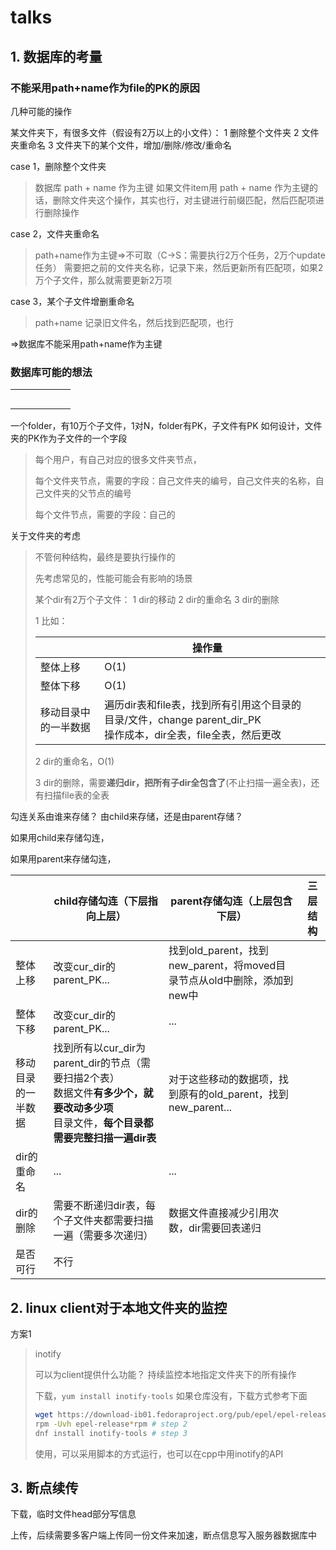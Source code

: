 

# talks



## 1. 数据库的考量



### 不能采用path+name作为file的PK的原因

几种可能的操作

某文件夹下，有很多文件（假设有2万以上的小文件）：
1 删除整个文件夹
2 文件夹重命名
3 文件夹下的某个文件，增加/删除/修改/重命名

case 1，删除整个文件夹

>
>
>数据库 path + name 作为主键
>如果文件item用 path + name 作为主键的话，删除文件夹这个操作，其实也行，对主键进行前缀匹配，然后匹配项进行删除操作
>
>

case 2，文件夹重命名

>
>
>path+name作为主键=>不可取（C->S：需要执行2万个任务，2万个update任务）
>需要把之前的文件夹名称，记录下来，然后更新所有匹配项，如果2万个子文件，那么就需要更新2万项

case 3，某个子文件增删重命名

>
>
>path+name
>记录旧文件名，然后找到匹配项，也行



=>数据库不能采用path+name作为主键





### 数据库可能的想法



|      |      |      |      |      |      |
| ---- | ---- | ---- | ---- | ---- | ---- |
|      |      |      |      |      |      |
|      |      |      |      |      |      |
|      |      |      |      |      |      |
|      |      |      |      |      |      |
|      |      |      |      |      |      |



一个folder，有10万个子文件，1对N，folder有PK，子文件有PK
如何设计，文件夹的PK作为子文件的一个字段

>
>
>每个用户，有自己对应的很多文件夹节点，
>
>每个文件夹节点，需要的字段：自己文件夹的编号，自己文件夹的名称，自己文件夹的父节点的编号
>
>每个文件节点，需要的字段：自己的



关于文件夹的考虑

>
>
>不管何种结构，最终是要执行操作的
>
>先考虑常见的，性能可能会有影响的场景
>
>某个dir有2万个子文件：
>1 dir的移动
>2 dir的重命名
>3 dir的删除
>
>1 比如：
>
>|                      | 操作量                                                       |      |
>| -------------------- | ------------------------------------------------------------ | ---- |
>| 整体上移             | O(1)                                                         |      |
>| 整体下移             | O(1)                                                         |      |
>| 移动目录中的一半数据 | 遍历dir表和file表，找到所有引用这个目录的目录/文件，change parent_dir_PK<br />操作成本，dir全表，file全表，然后更改 |      |
>
>2 dir的重命名，O(1)
>
>3 dir的删除，需要**递归dir，把所有子dir全包含了**(不止扫描一遍全表)，还有扫描file表的全表

勾连关系由谁来存储？
由child来存储，还是由parent存储？

如果用child来存储勾连，

如果用parent来存储勾连，

|                    | child存储勾连（下层指向上层）                                | parent存储勾连（上层包含下层）                               | 三层结构 |
| ------------------ | ------------------------------------------------------------ | ------------------------------------------------------------ | -------- |
| 整体上移           | 改变cur_dir的parent_PK...                                    | 找到old_parent，找到new_parent，将moved目录节点从old中删除，添加到new中 |          |
| 整体下移           | 改变cur_dir的parent_PK...                                    | ...                                                          |          |
| 移动目录的一半数据 | 找到所有以cur_dir为parent_dir的节点（需要扫描2个表）<br />数据文件**有多少个，就要改动多少项**<br />目录文件，**每个目录都需要完整扫描一遍dir表** | 对于这些移动的数据项，找到原有的old_parent，找到new_parent... |          |
| dir的重命名        | ...                                                          | ...                                                          |          |
| dir的删除          | 需要不断递归dir表，每个子文件夹都需要扫描一遍（需要多次递归） | 数据文件直接减少引用次数，dir需要回表递归                    |          |
| 是否可行           | 不行                                                         |                                                              |          |





## 2. linux client对于本地文件夹的监控

方案1

>inotify
>
>可以为client提供什么功能？
>持续监控本地指定文件夹下的所有操作
>
>下载，`yum install inotify-tools`
>如果仓库没有，下载方式参考下面
>
>```bash
>wget https://download-ib01.fedoraproject.org/pub/epel/epel-release-latest-8.noarch.rpm # step 1
>rpm -Uvh epel-release*rpm # step 2
>dnf install inotify-tools # step 3
>```
>
>
>
>使用，可以采用脚本的方式运行，也可以在cpp中用inotify的API





## 3. 断点续传

下载，临时文件head部分写信息

上传，后续需要多客户端上传同一份文件来加速，断点信息写入服务器数据库中